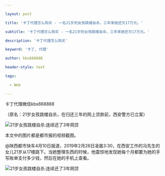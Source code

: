 ---
layout: post
title: '卡丁代理怎么购买 - 一名21岁的女孩跳楼自杀，三年来她还欠17万元。'
subtitle: '卡丁代理怎么购买 - 一名21岁的女孩跳楼自杀，三年来她还欠17万元。'
description: '卡丁代理怎么购买'
keyword: '卡丁, 代理'
author: kbs668888
header-style: text
tags:
  - Web
---
卡丁代理微信kbs668888

（原名：21岁女孩跳楼自杀，在归还三年的网上贷款前，西安警方已立案）

![21岁女孩跳楼自杀:连续还了3年网贷](http://crawl.ws.126.net/666c3407267f9c7a10453068f034b084.png)

本文中的图片都是都市报的视频截图。

@陕西都市快车4月10日报道，2019年2月26日凌晨3:30，在西安工作的冯先生的女儿21岁从17楼跳下。当她整理东西的时候，他震惊地发现她每个月都要为她的手写账单支付多少钱，然后在她的手机上查看。

![21岁女孩跳楼自杀:连续还了3年网贷](http://crawl.ws.126.net/6bd5e2348c2c3589beabab1639a7e7b3.png)

